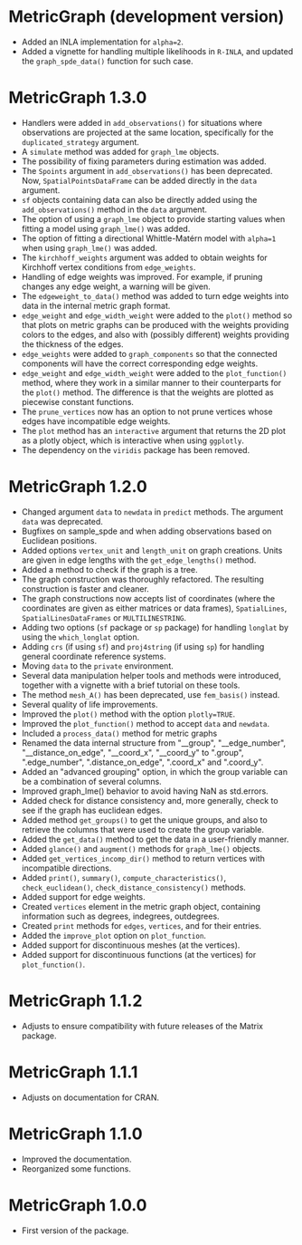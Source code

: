 # MetricGraph (development version)
* Added an INLA implementation for `alpha=2`.
* Added a vignette for handling multiple likelihoods in `R-INLA`, and updated the `graph_spde_data()` function for such case.

# MetricGraph 1.3.0
* Handlers were added in `add_observations()` for situations where observations are projected at the same location, specifically for the `duplicated_strategy` argument.
* A `simulate` method was added for `graph_lme` objects.
* The possibility of fixing parameters during estimation was added.
* The `Spoints` argument in `add_observations()` has been deprecated. Now, `SpatialPointsDataFrame` can be added directly in the `data` argument.
* `sf` objects containing data can also be directly added using the `add_observations()` method in the `data` argument.
* The option of using a `graph_lme` object to provide starting values when fitting a model using `graph_lme()` was added.
* The option of fitting a directional Whittle-Matérn model with `alpha=1` when using `graph_lme()` was added.
* The `kirchhoff_weights` argument was added to obtain weights for Kirchhoff vertex conditions from `edge_weights`.
* Handling of edge weights was improved. For example, if pruning changes any edge weight, a warning will be given.
* The `edgeweight_to_data()` method was added to turn edge weights into data in the internal metric graph format.
* `edge_weight` and `edge_width_weight` were added to the `plot()` method so that plots on metric graphs can be produced with the weights providing colors to the edges, and also with (possibly different) weights providing the thickness of the edges.
* `edge_weights` were added to `graph_components` so that the connected components will have the correct corresponding edge weights.
* `edge_weight` and `edge_width_weight` were added to the `plot_function()` method, where they work in a similar manner to their counterparts for the `plot()` method. The difference is that the weights are plotted as piecewise constant functions.
* The `prune_vertices` now has an option to not prune vertices whose edges have incompatible edge weights.
* The `plot` method has an `interactive` argument that returns the 2D plot as a plotly object, which is interactive when using `ggplotly`.
* The dependency on the `viridis` package has been removed.

# MetricGraph 1.2.0
* Changed argument `data` to `newdata` in `predict` methods. The argument `data` was deprecated.
* Bugfixes on sample_spde and when adding observations based on Euclidean positions.
* Added options `vertex_unit` and `length_unit` on graph creations. Units are given in edge lengths with the `get_edge_lengths()` method.
* Added a method to check if the graph is a tree.
* The graph construction was thoroughly refactored. The resulting construction is faster and cleaner.
* The graph constructions now accepts list of coordinates (where the coordinates are given as either matrices or data frames), `SpatialLines`, `SpatialLinesDataFrames` or `MULTILINESTRING`.
* Adding two options (`sf` package or `sp` package) for handling `longlat` by using the `which_longlat` option.
* Adding `crs` (if using `sf`) and `proj4string` (if using `sp`) for handling general coordinate reference systems.
* Moving `data` to the `private` environment.
* Several data manipulation helper tools and methods were introduced, together with a vignette with a brief tutorial on these tools.
* The method `mesh_A()` has been deprecated, use `fem_basis()` instead.
* Several quality of life improvements.
* Improved the `plot()` method with the option `plotly=TRUE`.
* Improved the `plot_function()` method to accept `data` and `newdata`.
* Included a `process_data()` method for metric graphs
* Renamed the data internal structure from "__group", "__edge_number", "__distance_on_edge", "__coord_x", "__coord_y" to ".group", ".edge_number", ".distance_on_edge", ".coord_x" and ".coord_y".
* Added an "advanced grouping" option, in which the group variable can be a combination of several columns.
* Improved graph_lme() behavior to avoid having NaN as std.errors.
* Added check for distance consistency and, more generally, check to see if the graph has euclidean edges.
* Added method `get_groups()` to get the unique groups, and also to retrieve the columns that were used to create the group variable.
* Added the `get_data()` method to get the data in a user-friendly manner.
* Added `glance()` and `augment()` methods for `graph_lme()` objects.
* Added `get_vertices_incomp_dir()` method to return vertices with incompatible directions.
* Added `print()`, `summary()`, `compute_characteristics()`, `check_euclidean()`, `check_distance_consistency()` methods.
* Added support for edge weights.
* Created `vertices` element in the metric graph object, containing information such as degrees, indegrees, outdegrees.
* Created `print` methods for `edges`, `vertices`, and for their entries.
* Added the `improve_plot` option on `plot_function`.
* Added support for discontinuous meshes (at the vertices).
* Added support for discontinuous functions (at the vertices) for `plot_function()`.

# MetricGraph 1.1.2
* Adjusts to ensure compatibility with future releases of the Matrix package.

# MetricGraph 1.1.1
* Adjusts on documentation for CRAN.

# MetricGraph 1.1.0
* Improved the documentation.
* Reorganized some functions.

# MetricGraph 1.0.0
* First version of the package.
